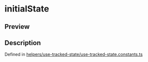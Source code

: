 
      
# initialState

<div class="api-docs__section" data-reactroot="">

## Preview

</div><div class="api-docs__section" data-reactroot="">

## Description

</div><div class="api-docs__description" data-reactroot=""><span class="api-docs__do-not-parse">



</span></div><div class="api-docs__definition" data-reactroot="">

Defined in [helpers/use-tracked-state/use-tracked-state.constants.ts](https://github.com/BetterTyped/hyper-fetch/blob/089b54eb/packages/react/src/helpers/use-tracked-state/use-tracked-state.constants.ts#L3)

</div>